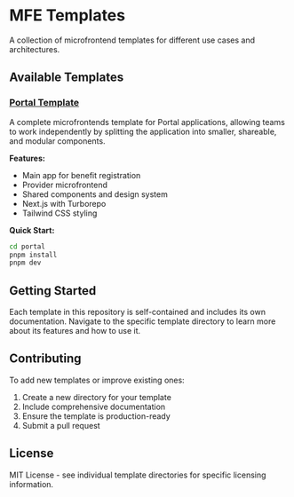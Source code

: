 # MFE Templates

A collection of microfrontend templates for different use cases and architectures.

## Available Templates

### [Portal Template](./portal/)

A complete microfrontends template for Portal applications, allowing teams to work independently by splitting the application into smaller, shareable, and modular components.

**Features:**
- Main app for benefit registration
- Provider microfrontend
- Shared components and design system
- Next.js with Turborepo
- Tailwind CSS styling

**Quick Start:**
```bash
cd portal
pnpm install
pnpm dev
```

## Getting Started

Each template in this repository is self-contained and includes its own documentation. Navigate to the specific template directory to learn more about its features and how to use it.

## Contributing

To add new templates or improve existing ones:

1. Create a new directory for your template
2. Include comprehensive documentation
3. Ensure the template is production-ready
4. Submit a pull request

## License

MIT License - see individual template directories for specific licensing information.

